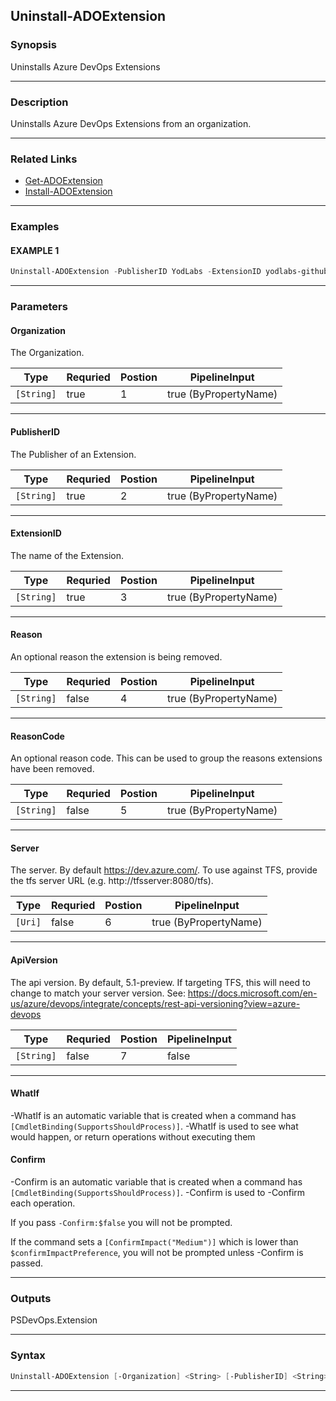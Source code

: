 
Uninstall-ADOExtension
----------------------
### Synopsis
Uninstalls Azure DevOps Extensions

---
### Description

Uninstalls Azure DevOps Extensions from an organization.

---
### Related Links
* [Get-ADOExtension](Get-ADOExtension.md)
* [Install-ADOExtension](Install-ADOExtension.md)
---
### Examples
#### EXAMPLE 1
```PowerShell
Uninstall-ADOExtension -PublisherID YodLabs -ExtensionID yodlabs-githubstats -Organization MyOrg
```

---
### Parameters
#### **Organization**

The Organization.



|Type          |Requried|Postion|PipelineInput        |
|--------------|--------|-------|---------------------|
|```[String]```|true    |1      |true (ByPropertyName)|
---
#### **PublisherID**

The Publisher of an Extension.



|Type          |Requried|Postion|PipelineInput        |
|--------------|--------|-------|---------------------|
|```[String]```|true    |2      |true (ByPropertyName)|
---
#### **ExtensionID**

The name of the Extension.



|Type          |Requried|Postion|PipelineInput        |
|--------------|--------|-------|---------------------|
|```[String]```|true    |3      |true (ByPropertyName)|
---
#### **Reason**

An optional reason the extension is being removed.



|Type          |Requried|Postion|PipelineInput        |
|--------------|--------|-------|---------------------|
|```[String]```|false   |4      |true (ByPropertyName)|
---
#### **ReasonCode**

An optional reason code.  This can be used to group the reasons extensions have been removed.



|Type          |Requried|Postion|PipelineInput        |
|--------------|--------|-------|---------------------|
|```[String]```|false   |5      |true (ByPropertyName)|
---
#### **Server**

The server.  By default https://dev.azure.com/.
To use against TFS, provide the tfs server URL (e.g. http://tfsserver:8080/tfs).



|Type       |Requried|Postion|PipelineInput        |
|-----------|--------|-------|---------------------|
|```[Uri]```|false   |6      |true (ByPropertyName)|
---
#### **ApiVersion**

The api version.  By default, 5.1-preview.
If targeting TFS, this will need to change to match your server version.
See: https://docs.microsoft.com/en-us/azure/devops/integrate/concepts/rest-api-versioning?view=azure-devops



|Type          |Requried|Postion|PipelineInput|
|--------------|--------|-------|-------------|
|```[String]```|false   |7      |false        |
---
#### **WhatIf**
-WhatIf is an automatic variable that is created when a command has ```[CmdletBinding(SupportsShouldProcess)]```.
-WhatIf is used to see what would happen, or return operations without executing them
#### **Confirm**
-Confirm is an automatic variable that is created when a command has ```[CmdletBinding(SupportsShouldProcess)]```.
-Confirm is used to -Confirm each operation.
    
If you pass ```-Confirm:$false``` you will not be prompted.
    
    
If the command sets a ```[ConfirmImpact("Medium")]``` which is lower than ```$confirmImpactPreference```, you will not be prompted unless -Confirm is passed.

---
### Outputs
PSDevOps.Extension


---
### Syntax
```PowerShell
Uninstall-ADOExtension [-Organization] <String> [-PublisherID] <String> [-ExtensionID] <String> [[-Reason] <String>] [[-ReasonCode] <String>] [[-Server] <Uri>] [[-ApiVersion] <String>] [-WhatIf] [-Confirm] [<CommonParameters>]
```
---



